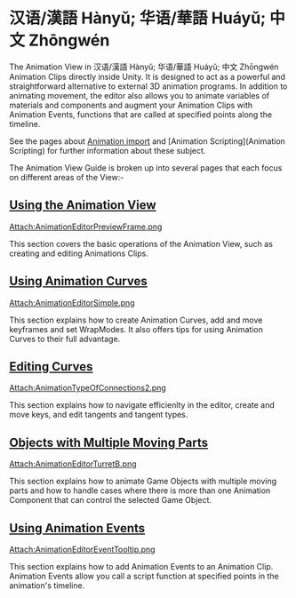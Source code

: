 汉语/漢語 Hànyǔ; 华语/華語 Huáyǔ; 中文 Zhōngwén
=============================


The <span class=keyword>Animation View</span> in 汉语/漢語 Hànyǔ; 华语/華語 Huáyǔ; 中文 Zhōngwén <span class=keyword>Animation Clips</span> directly inside Unity. It is designed to act as a powerful and straightforward alternative to external 3D animation programs. In addition to animating movement, the editor also allows you to animate variables of materials and components and augment your Animation Clips with <span class=keyword>Animation Events</span>, functions that are called at specified points along the timeline.

See the pages about [Animation import](Animations) and [Animation Scripting](Animation Scripting) for further information about these subject.

The Animation View Guide is broken up into several pages that each focus on different areas of the View:-

[Using the Animation View](animeditor-UsingAnimationEditor)
-----------------------------------------------------------


[Attach:AnimationEditorPreviewFrame.png](animeditor-UsingAnimationEditor)

This section covers the basic operations of the <span class=keyword>Animation View</span>, such as creating and editing <span class=keyword>Animations Clips</span>.


[Using Animation Curves](animeditor-AnimationCurves)
----------------------------------------------------


[Attach:AnimationEditorSimple.png](animeditor-AnimationCurves)

This section explains how to create <span class=keyword>Animation Curves</span>, add and move <span class=keyword>keyframes</span> and set WrapModes. It also offers tips for using <span class=keyword>Animation Curves</span> to their full advantage.


[Editing Curves](EditingCurves)
-------------------------------


[Attach:AnimationTypeOfConnections2.png](EditingCurves)

This section explains how to navigate efficienlty in the editor, create and move <span class=keyword>keys</span>, and edit <span class=keyword>tangents</span> and tangent types.


[Objects with Multiple Moving Parts](animeditor-MultipleParts)
--------------------------------------------------------------


[Attach:AnimationEditorTurretB.png](animeditor-MultipleParts)

This section explains how to animate <span class=keyword>Game Objects</span> with multiple moving parts and how to handle cases where there is more than one <span class=keyword>Animation Component</span> that can control the selected <span class=keyword>Game Object</span>.


[Using Animation Events](animeditor-AnimationEvents)
----------------------------------------------------


[Attach:AnimationEditorEventTooltip.png](animeditor-AnimationEvents)

This section explains how to add <span class=keyword>Animation Events</span> to an <span class=keyword>Animation Clip</span>. Animation Events allow you call a script function at specified points in the animation's timeline.

